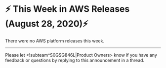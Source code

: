 # :zap: This Week in AWS Releases (August 28, 2020):zap:

There were no AWS platform releases this week.

---
Please let <!subteam^S0GSG846L|Product Owners> know if you have any feedback or questions by replying to this announcement in a thread.
